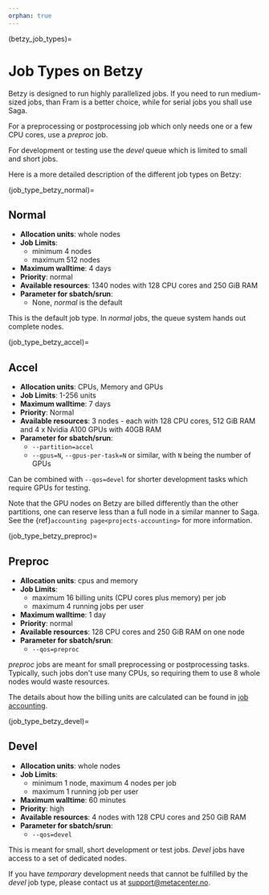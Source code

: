 ```yaml
---
orphan: true
---
```


(betzy_job_types)=

# Job Types on Betzy

Betzy is designed to run highly parallelized jobs.  If you need to run medium-sized jobs, than Fram is a better choice, while for serial jobs you shall use Saga.

For a preprocessing or postprocessing job which only needs one or a few CPU cores, use a *preproc* job.

For development or testing use the  *devel* queue which is limited to small and short jobs. 

Here is a more detailed description of the different job types on Betzy:


(job_type_betzy_normal)=

## Normal

- __Allocation units__: whole nodes
- __Job Limits__:
    - minimum 4 nodes
    - maximum 512 nodes
- __Maximum walltime__: 4 days
- __Priority__: normal
- __Available resources__: 1340 nodes with 128 CPU cores and 250 GiB RAM
- __Parameter for sbatch/srun__:
    - None, _normal_ is the default

This is the default job type. In _normal_ jobs, the queue system hands out complete nodes.

(job_type_betzy_accel)=

## Accel
- __Allocation units__: CPUs, Memory and GPUs
- __Job Limits__: 1-256 units
- __Maximum walltime__: 7 days
- __Priority__: Normal
- __Available resources__: 3 nodes - each with 128 CPU cores, 512 GiB RAM and 4 x Nvidia A100 GPUs with 40GB RAM
- __Parameter for sbatch/srun__:
    - `--partition=accel`
    - `--gpus=N`, `--gpus-per-task=N` or similar, with `N` being the number of GPUs

Can be combined with `--qos=devel` for shorter development tasks which require
GPUs for testing.

Note that the GPU nodes on Betzy are billed differently than the other
partitions, one can reserve less than a full node in a similar manner to Saga.
See the {ref}`accounting page<projects-accounting>` for more information.


(job_type_betzy_preproc)=

## Preproc

- __Allocation units__: cpus and memory
- __Job Limits__:
    - maximum 16 billing units (CPU cores plus memory) per job
    - maximum 4 running jobs per user
- __Maximum walltime__: 1 day
- __Priority__: normal
- __Available resources__: 128 CPU cores and 250 GiB RAM on one node
- __Parameter for sbatch/srun__:
    - `--qos=preproc`

*preproc* jobs are meant for small preprocessing or postprocessing
tasks.  Typically, such jobs don't use many CPUs, so requiring them to
use 8 whole nodes would waste resources.

The details about how the billing units are calculated can be found
in [job accounting](../projects_accounting.md).


(job_type_betzy_devel)=

## Devel

- __Allocation units__: whole nodes
- __Job Limits__:
    - minimum 1 node, maximum 4 nodes per job
    - maximum 1 running job per user
- __Maximum walltime__: 60 minutes
- __Priority__: high
- __Available resources__: 4 nodes with 128 CPU cores and 250 GiB RAM
- __Parameter for sbatch/srun__: 
    - `--qos=devel`

This is meant for small, short development or test jobs.  *Devel* jobs have access to a set of dedicated nodes.

If you have _temporary_ development needs that cannot be fulfilled by the _devel_ job type, please contact us at
[support@metacenter.no](mailto:support@metacenter.no).
